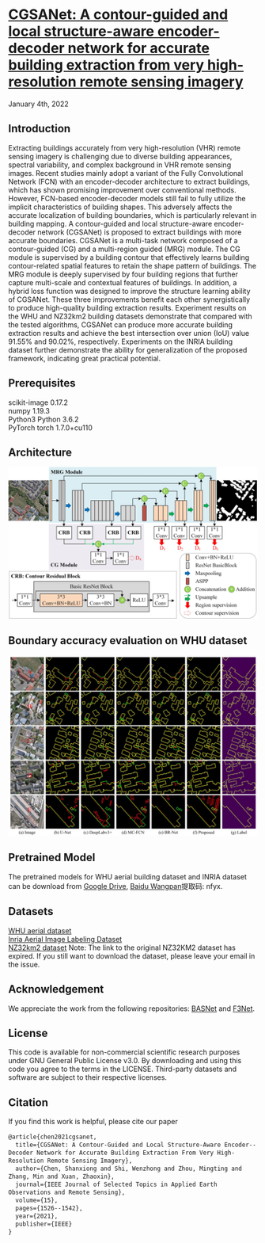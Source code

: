 # [CGSANet: A contour-guided and local structure-aware encoder-decoder network for accurate building extraction from very high-resolution remote sensing imagery](https://ieeexplore.ieee.org/document/9664368)

January 4th, 2022

## Introduction

Extracting buildings accurately from very high-resolution (VHR) remote sensing imagery is challenging due to diverse building appearances, spectral variability, and complex background in VHR remote sensing images. Recent studies mainly adopt a variant of the Fully Convolutional Network (FCN) with an encoder-decoder architecture to extract buildings, which has shown promising improvement over conventional methods. However, FCN-based encoder-decoder models still fail to fully utilize the implicit characteristics of building shapes. This adversely affects the accurate localization of building boundaries, which is particularly relevant in building mapping. A contour-guided and local structure-aware encoder-decoder network (CGSANet) is proposed to extract buildings with more accurate boundaries. CGSANet is a multi-task network composed of a contour-guided (CG) and a multi-region guided (MRG) module. The CG module is supervised by a building contour that effectively learns building contour-related spatial features to retain the shape pattern of buildings. The MRG module is deeply supervised by four building regions that further capture multi-scale and contextual features of buildings. In addition, a hybrid loss function was designed to improve the structure learning ability of CGSANet. These three improvements benefit each other synergistically to produce high-quality building extraction results. Experiment results on the WHU and NZ32km2 building datasets demonstrate that compared with the tested algorithms, CGSANet can produce more accurate building extraction results and achieve the best intersection over union (IoU) value 91.55% and 90.02%, respectively. Experiments on the INRIA building dataset further demonstrate the ability for generalization of the proposed framework, indicating great practical potential.

## Prerequisites

scikit-image  0.17.2  
numpy  1.19.3  
Python3 Python 3.6.2  
PyTorch  torch 1.7.0+cu110  

## Architecture

![CGSANet ](https://github.com/MrChen18/CGSANet/blob/main/figures/Architecture_CGSANet.jpg "CGSANet")

## Boundary accuracy evaluation on WHU dataset

![Boundary evaluation ](https://github.com/MrChen18/CGSANet/blob/main/figures/Boundary%20accuracy%20evaluation%20on%20WHU%20dataset.jpg "Boundary evaluation")

## Pretrained Model

The pretrained models for WHU aerial building dataset and INRIA dataset can be download from [Google Drive](https://drive.google.com/drive/folders/1LD49DUJ9cw9DX7ssow2CQGZLpktvg8tZ?usp=sharing), [Baidu Wangpan](https://pan.baidu.com/s/1WWtrBzGmbM2eoO8NV1_ybg?pwd=nfyx )提取码: nfyx. 

## Datasets

[WHU aerial dataset](http://gpcv.whu.edu.cn/data/building_dataset.html)  
[Inria Aerial Image Labeling Dataset](https://project.inria.fr/aerialimagelabeling/)  
[NZ32km2 dataset](https://drive.google.com/file/d/1PNkGLRT8J9h4Cx9iyS0Bh9vamQS_KOTz/view) Note: The link to the original NZ32KM2 dataset has expired. If you still want to download the dataset, please leave your email in the issue.

## Acknowledgement

We appreciate the work from the following repositories: 
[BASNet](https://github.com/xuebinqin/BASNet) and [F3Net](https://github.com/weijun88/F3Net).

## License

This code is available for non-commercial scientific research purposes under GNU General Public License v3.0. By downloading and using this code you agree to the terms in the LICENSE. Third-party datasets and software are subject to their respective licenses.

## Citation

If you find this work is helpful, please cite our paper

```
@article{chen2021cgsanet,
  title={CGSANet: A Contour-Guided and Local Structure-Aware Encoder--Decoder Network for Accurate Building Extraction From Very High-Resolution Remote Sensing Imagery},
  author={Chen, Shanxiong and Shi, Wenzhong and Zhou, Mingting and Zhang, Min and Xuan, Zhaoxin},
  journal={IEEE Journal of Selected Topics in Applied Earth Observations and Remote Sensing},
  volume={15},
  pages={1526--1542},
  year={2021},
  publisher={IEEE}
}
```
